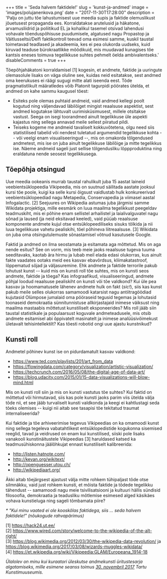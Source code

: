 +++
title = 'Seda halvem faktidele!'
slug = 'kunst-ja-andmed'
image = 'images/polujanenkova.png'
date = "2017-11-30T17:28:00"
description = 'Palju on juttu tõe lahustumisest uue meedia supis ja faktide olemuslikust jõuetusest propaganda ees. Korraldatakse arutelusid ja häkatone, arvamusliidrid ja poliitikud EL ja kohalikul tasemel otsivad lahendusi vohavale tõenduspõhisuse puudumisele, algatused nagu Propastop ja Väitlusseltsi/Delfi faktikontroll teevad oma esimesi samme, kuskil taustal toimetavad teadlased ja akadeemia, kes ei pea olukorda uudseks, kuid kiruvad teaduse bürokraatlikke mõõdikuid, mis muudavad kunagises tõe kantsis eneses toimuva tegelikkuse suhtes pehmelt öelda ambivalentseks.'
disableComments = true
+++

Tõepõhjahäkatoni korraldamisel [1] kogesin, et andmete, faktide ja uuringute olemasolule lisaks on väga oluline see, kuidas neid esitatakse, sest andmed oma keerukuses ei räägi sugugi mitte alati iseenda eest. Tõde pragmatistlikult määratledes võib Platonit tagurpidi pöörates ütelda, et andmed on kahe sammu kaugusel tõest:

* Esiteks pole olemas puhtaid andmeid, vaid andmed kellegi poolt kogutud ning väljendavad läbilõiget mingist reaalsuse aspektist, sest andmed kogutakse lähtuvalt uurimisküsimusest, millele otsitakse vastust. Seega on isegi toorandmed ainult tegelikkuse üle aspekti kajastus ning sellega annavad meile sellest piiratud pildi.
* Teiseks kogeme me andmeid tavaliselt kokkuvõtetena, olgu need siis statistilised tabelid või nendest tuletatud argumendid tegelikkuse kohta -- või veelgi enam visualiseeringud --, mis on omakorda tõlgendused andmetest, mis ise on juba ainult tegelikkuse läbilõige ja mitte tegelikkus ise. Näeme andmeid sageli just sellise tõlgendusliku lõppproduktina ning eraldatuna nende seosest tegelikkusega.

## Tõepõhja otsingud

Uue meedia ookeanis murrab taustal rahulikult juba 15 aastat laineid veebientsüklopeedia Vikipeedia, mis on suutnud säilitada aastate jooksul kursi tõe poole, kuigi ka selle kursi õigsust vaidlustab hulk konkureerivad veebientsüklopeediad nagu Metapedia, Conservapedia ja viimasel aastal Infogalactic. [2] Seejuures on Wikipedia astumas juba järgmisi samme Wikidata projektiga, mille eesmärk on luua maailma tegelikkust peegeldav teadmuskiht, mis ei põhine enam sellistel arhailistel ja laialivalguvatel nagu sõnad ja laused (ja neid eksitavad keeled), vaid püüab reaalsuse komponente andmete kujul otse entsüklopeediliseks sisuks tõlkida ja nii luua tegelikkuse vahetu pealiskihi, tõel põhineva liitreaalsuse. [3] Wikidata on juba oma otsingutulemuste sõnastamisel võtnud kasutusele Google.

Faktid ja andmed on ilma seostamata ja esitamata aga mõttetud. Mis on aga nende esitus? See on vorm, mis teeb meie jaoks reaalsuse tugeva tuuma seeditavaks, kaotab ära hirmu ja lubab meil elada edasi olukorras, kus ainult fakte vaadates ootaks meid ees kasvav ebavõrdsus, kliimakatastroof, lõppematud sõjad ja väljasuremine. Ehk andmete ja faktide terrorile pakub lohutust kunst -- kuid mis on kunsti roll tõe suhtes, mis on kunsti seos andmete, faktide ja tõega? Kas infograafikud, visualiseeringud, andmete põhjal loodud reaalsuse pealiskiht on kunsti või tõe valdkond? Kui üle pea kasvav ja hoomamatusele lähenev andmete hulk on fakt (_sic!_), siis kas kunst pakub meile selles olukorras samamoodi katarsist nagu antiitragöödiad kujutasid Olümpose jumalaid oma pööraseid tegusid tegemas ja lohutasid toonaseid demokraatia sünnitunnistuse allkirjastajaid inimese väiksust ning maailma mastaabis mõttetust kunstiliselt eksponeerides? Mis roll jääb siin taustal statistikale ja populaarsust koguvale andmeteadusele, mis otsib andmete esitamisel abi õppivatelt masinatelt ja inimese analüüsivõimekust ületavalt tehisintellektilt? Kas tõesti robotid ongi uue ajastu kunstnikud?

## Kunsti roll

Andmetel põhinev kunst ise on pidurdamatult kasvav valdkond:

* https://www.ted.com/playlists/201/art_from_data
* https://flowingdata.com/category/visualization/artistic-visualization/
* https://techcrunch.com/2016/05/08/the-digital-age-of-data-art/
* https://blog.udacity.com/2015/01/15-data-visualizations-will-blow-mind.html

Mis on kunsti roll siin ja mis on kunsti vastutus tõe suhtes? Kui faktid on mõttetud või hirmutavad, siis kas pole kunsti jaoks parim viis ütelda välja tõde nii, et see jääb turvaliselt kunsti valdkonda ja keegi ei kahtlustagi seda tõeks olemises -- kuigi nii aitab see tasapisi tõe tekitatud traumat internaliseerida?

Kui faktide ja tõe arhiveerimise tegevus Vikipeedias on ka omamoodi kunst ning sellega tegeleva vabatahtlikest entsüklopedistide kogukonna sisemised reeglid, tavad ja veidrused on enam kui kunstilised, siiski pole lisaks vanakooli kunstinäitustele Vikipeedias [3] haruldased katsed ka teadmusühiskonna jäälõhkujat ennast kunstiliselt kalibreerida:

* http://listen.hatnote.com/
* http://kevan.org/wikitext/
* http://openguesser.utou.ch/
* http://wikipediaart.org/

Äkki aitab tõejärgsest ajastust välja mitte rohkem tühipaljast tõde otse silmnäkku, vaid just rohkem kunsti, et mõista faktide ja tõdede tegelikku tähendust -- samamoodi nagu meie tsivilisatsiooni ja kultuuri hällis sündisid filosoofia, demokraatia ja teadusliku mõtlemise esimesed alged käsikäes vohava kunstieluga ning sageli tõmbamata piire?

_&ast; "Kui minu vaated ei ole kooskõlas faktidega, siis ... seda halvem faktidele!" (nõukogude rahvapärimus)_

[1] https://hack24.ut.ee/  
[2] https://www.wired.com/story/welcome-to-the-wikipedia-of-the-alt-right/  
[3] https://blog.wikimedia.org/2012/03/30/the-wikipedia-data-revolution/ ja https://blog.wikimedia.org/2017/03/08/wizards-muggles-wikidata/  
[4] https://et.wikipedia.org/wiki/Vikipeedia:GLAM/Europeana_1914-18  

_Ülalolev on minu kui kuraatori üleskutse andmekunsti üritustesarja algatamiseks, mille esimene seanss toimus [30. novembril 2017](https://tartmus.ee/uritus/andmekunsti-tootuba/) Tartu Kunstimuuseumis._

